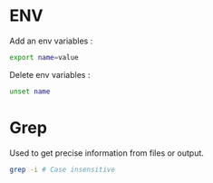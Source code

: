 # ENV

Add an env variables :
``` sh
export name=value
```

Delete env variables : 
``` sh
unset name
```

# Grep
Used to get precise information from files or output.

``` sh
grep -i # Case insensitive
```